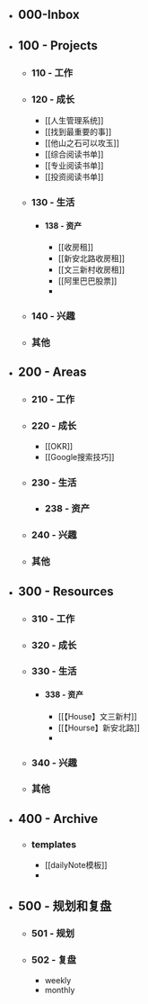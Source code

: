 - ## 000-Inbox
- ## 100 - Projects
	- ### 110 - 工作
	- ### 120 - 成长
		- [[人生管理系统]]
		- [[找到最重要的事]]
		- [[他山之石可以攻玉]]
		- [[综合阅读书单]]
		- [[专业阅读书单]]
		- [[投资阅读书单]]
	- ### 130 - 生活
		- #### 138 - 资产
			- [[收房租]]
			- [[新安北路收房租]]
			- [[文三新村收房租]]
			- [[阿里巴巴股票]]
			-
	- ### 140 - 兴趣
	- ### 其他
- ## 200 - Areas
	- ### 210 - 工作
	- ### 220 - 成长
		- [[OKR]]
		- [[Google搜索技巧]]
	- ### 230 - 生活
		- ### 238 - 资产
	- ### 240 - 兴趣
	- ### 其他
- ## 300 - Resources
	- ### 310 - 工作
	- ### 320 - 成长
	- ### 330 - 生活
		- #### 338 - 资产
			- [[【House】文三新村]]
			- [[【Hourse】新安北路]]
			-
	- ### 340 - 兴趣
	- ### 其他
- ## 400 - Archive
	- ### templates
		- [[dailyNote模板]]
		-
- ## 500 - 规划和复盘
	- ### 501 - 规划
	- ### 502 - 复盘
		- weekly
		- monthly